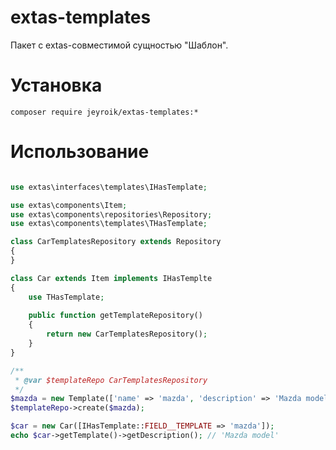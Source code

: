 # extas-templates

Пакет с extas-совместимой сущностью "Шаблон".

# Установка

`composer require jeyroik/extas-templates:*`

# Использование 

```php

use extas\interfaces\templates\IHasTemplate;

use extas\components\Item;
use extas\components\repositories\Repository;
use extas\components\templates\THasTemplate;

class CarTemplatesRepository extends Repository
{
}

class Car extends Item implements IHasTemplte
{
    use THasTemplate;
    
    public function getTemplateRepository()
    {
        return new CarTemplatesRepository();
    }
}

/**
 * @var $templateRepo CarTemplatesRepository
 */
$mazda = new Template(['name' => 'mazda', 'description' => 'Mazda model']);
$templateRepo->create($mazda);

$car = new Car([IHasTemplate::FIELD__TEMPLATE => 'mazda']);
echo $car->getTemplate()->getDescription(); // 'Mazda model'

```